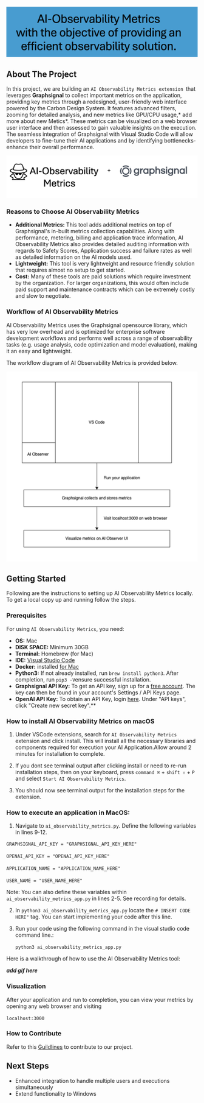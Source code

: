
![Title](doc/media/AiObservability-title.png)

<!-- ABOUT THE PROJECT -->
## About The Project
In this project, we are building an `AI Observability Metrics extension `that leverages **Graphsignal** to collect important metrics on the application, providing key metrics through a redesigned, user-friendly web interface powered by the Carbon Design System. It features advanced filters, zooming for detailed analysis, and new metrics like GPU/CPU usage,* add more about new Metics*. These metrics can be visualized on a web browser user interface and then assessed to gain valuable insights on the execution. The seamless integration of Graphsignal with Visual Studio Code will allow developers to fine-tune their AI applications and by identifying bottlenecks- enhance their overall performance.

![Ai-Observability+graphsignal](doc/media/AiObservability-graphsignal.png)


### Reasons to Choose AI Observability Metrics

- **Additional Metrics:** This tool adds additional metrics on top of Graphsignal's in-built metrics collection capabilities. Along with performance, metering, billing and application trace information, AI Observability Metrics also provides detailed auditing information with regards to Safety Scores, Application success and failure rates as well as detailed information on the AI models used.
- **Lightweight:** This tool is very lightweight and resource friendly solution that requires almost no setup to get started. 
- **Cost:** Many of these tools are paid solutions which require investment by the organization. For larger organizations, this would often include paid support and maintenance contracts which can be extremely costly and slow to negotiate.

### Workflow of AI Observability Metrics

AI Observability Metrics uses the Graphsignal opensource library, which has very low overhead and is optimized for enterprise software development workflows and performs well across a range of observability tasks (e.g. usage analysis, code optimization and model evaluation), making it an easy and lightweight.

The workflow diagram of AI Observability Metrics is provided below.
<p align="center">
  <img src="doc/media/workflow.png" alt="header" width="600" height="500"  />
</p>

<!-- GETTING STARTED -->
## Getting Started 
Following are the instructions to setting up AI Observability Metrics locally.
To get a local copy up and running follow the steps.

### Prerequisites

For using `AI Observability Metrics`, you need:
- **OS:** Mac
- **DISK SPACE:** Minimum 30GB
- **Terminal:**  Homebrew (for Mac)
- **IDE:** [Visual Studio Code](https://code.visualstudio.com/download)
- **Docker:** installed [for Mac](https://docs.docker.com/desktop/install/mac-install/)
- **Python3:** If not already installed, run `brew install python3`. After completion, run `pip3 -V`ensure successful installation.
- **Graphsignal API Key:** To get an API key, sign up for a [free account](graphsignal.com]). The key can then be found in your account's Settings / API Keys page.
- **OpenAI API Key:** To obtain an API Key, login [here](https://platform.openai.com/account/api-keys). Under "API keys", click "Create new secret key".**


### How to install AI Observability Metrics on macOS
1. Under VSCode extensions, search for `AI Observability Metrics` extension and click install. This will install all the necessary libraries and components required for execution your AI Application.Allow around 2 minutes for installation to complete.

2. If you dont see terminal output after clicking install or need to re-run installation steps, then on your keyboard, press `command ⌘` + `shift ⇧` + `P` and select ```Start AI Observability Metrics```. 

3. You should now see terminal output for the installation steps for the extension. 

### How to execute an application in MacOS:

1. Navigate to `ai_observability_metrics.py`. Define the following variables in lines 9-12.
            
```
GRAPHSIGNAL_API_KEY = "GRAPHSIGNAL_API_KEY_HERE"

OPENAI_API_KEY = "OPENAI_API_KEY_HERE"

APPLICATION_NAME = "APPLICATION_NAME_HERE"

USER_NAME = "USER_NAME_HERE"
```

Note: You can also define these variables within `ai_observability_metrics_app.py` in lines 2-5. See recording for details.

2. In `python3 ai_observability_metrics_app.py` locate the `# INSERT CODE HERE"` tag. You can start implementing your code after this line.
3. Run your code using the following command in the visual studio code command line.:
 
    `python3 ai_observability_metrics_app.py`
    

Here is a walkthrough of how to use the AI Observability Metrics tool:

***add gif here***

 
 ### Visualization
After your application and run to completion, you can view your metrics by opening any web browser and visiting 

`localhost:3000`

### How to Contribute
Refer to this [Guildlines](https://github.com/IBM-OSS-Support/AI-Observability-Metrics/blob/main/doc/CONTRIBUTING.md) to contribute to our project.
## Next Steps 
* Enhanced integration to handle multiple users and executions simultaneously 
* Extend functionality to Windows 
